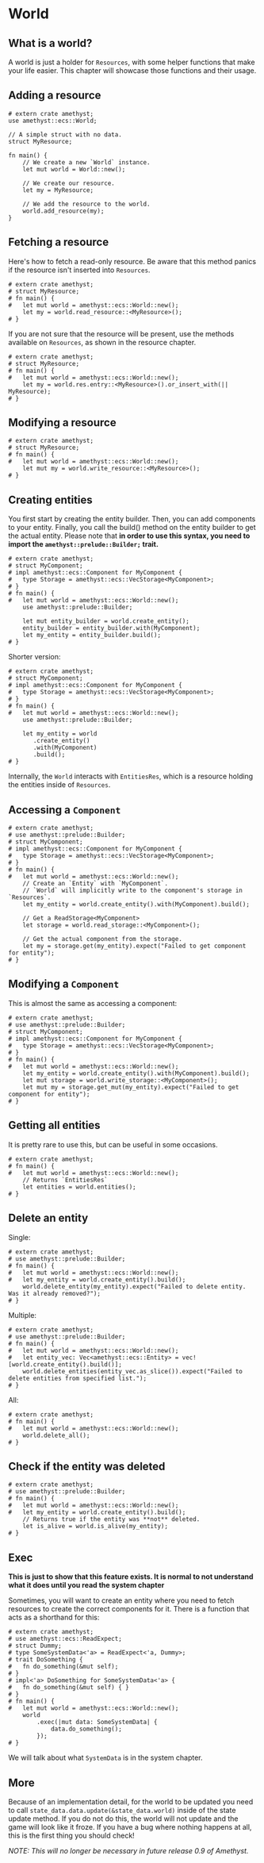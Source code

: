 # World

## What is a world?

A world is just a holder for `Resources`, with some helper functions that make your life easier.
This chapter will showcase those functions and their usage.

## Adding a resource

```rust,no_run,noplaypen
# extern crate amethyst;
use amethyst::ecs::World;

// A simple struct with no data.
struct MyResource;

fn main() {
    // We create a new `World` instance.
    let mut world = World::new();
    
    // We create our resource.
    let my = MyResource;
    
    // We add the resource to the world.
    world.add_resource(my);
}
```

## Fetching a resource

Here's how to fetch a read-only resource. Be aware that this method panics if the resource isn't inserted into `Resources`.
```rust,no_run,noplaypen
# extern crate amethyst;
# struct MyResource;
# fn main() {
#   let mut world = amethyst::ecs::World::new();
    let my = world.read_resource::<MyResource>();
# }
```

If you are not sure that the resource will be present, use the methods available on `Resources`, as shown in the resource chapter.
```rust,no_run,noplaypen
# extern crate amethyst;
# struct MyResource;
# fn main() {
#   let mut world = amethyst::ecs::World::new();
    let my = world.res.entry::<MyResource>().or_insert_with(|| MyResource);
# }
```

## Modifying a resource

```rust,no_run,noplaypen
# extern crate amethyst;
# struct MyResource;
# fn main() {
#   let mut world = amethyst::ecs::World::new();
    let mut my = world.write_resource::<MyResource>();
# }
```

## Creating entities

You first start by creating the entity builder.
Then, you can add components to your entity.
Finally, you call the build() method on the entity builder to get the actual entity.
Please note that **in order to use this syntax, you need to import the ``amethyst::prelude::Builder;`` trait.**

```rust,no_run,noplaypen
# extern crate amethyst;
# struct MyComponent;
# impl amethyst::ecs::Component for MyComponent {
#   type Storage = amethyst::ecs::VecStorage<MyComponent>;
# }
# fn main() {
#   let mut world = amethyst::ecs::World::new();
    use amethyst::prelude::Builder;

    let mut entity_builder = world.create_entity();
    entity_builder = entity_builder.with(MyComponent);
    let my_entity = entity_builder.build();
# }
```

Shorter version:
```rust,no_run,noplaypen
# extern crate amethyst;
# struct MyComponent;
# impl amethyst::ecs::Component for MyComponent {
#   type Storage = amethyst::ecs::VecStorage<MyComponent>;
# }
# fn main() {
#   let mut world = amethyst::ecs::World::new();
    use amethyst::prelude::Builder;

    let my_entity = world
       .create_entity()
       .with(MyComponent)
       .build();
# }
```

Internally, the `World` interacts with `EntitiesRes`, which is a resource holding the entities inside of `Resources`.

## Accessing a `Component`

```rust,no_run,noplaypen
# extern crate amethyst;
# use amethyst::prelude::Builder;
# struct MyComponent;
# impl amethyst::ecs::Component for MyComponent {
#   type Storage = amethyst::ecs::VecStorage<MyComponent>;
# }
# fn main() {
#   let mut world = amethyst::ecs::World::new();
    // Create an `Entity` with `MyComponent`.
    // `World` will implicitly write to the component's storage in `Resources`.
    let my_entity = world.create_entity().with(MyComponent).build();
    
    // Get a ReadStorage<MyComponent>
    let storage = world.read_storage::<MyComponent>();
    
    // Get the actual component from the storage.
    let my = storage.get(my_entity).expect("Failed to get component for entity");
# }
```

## Modifying a `Component`

This is almost the same as accessing a component:

```rust,no_run,noplaypen
# extern crate amethyst;
# use amethyst::prelude::Builder;
# struct MyComponent;
# impl amethyst::ecs::Component for MyComponent {
#   type Storage = amethyst::ecs::VecStorage<MyComponent>;
# }
# fn main() {
#   let mut world = amethyst::ecs::World::new();
    let my_entity = world.create_entity().with(MyComponent).build();
    let mut storage = world.write_storage::<MyComponent>();
    let mut my = storage.get_mut(my_entity).expect("Failed to get component for entity");
# }
```

## Getting all entities

It is pretty rare to use this, but can be useful in some occasions.

```rust,no_run,noplaypen
# extern crate amethyst;
# fn main() {
#   let mut world = amethyst::ecs::World::new();
    // Returns `EntitiesRes`
    let entities = world.entities();
# }
```

## Delete an entity

Single:
```rust,no_run,noplaypen
# extern crate amethyst;
# use amethyst::prelude::Builder;
# fn main() {
#   let mut world = amethyst::ecs::World::new();
#   let my_entity = world.create_entity().build();
    world.delete_entity(my_entity).expect("Failed to delete entity. Was it already removed?");
# }
```

Multiple:
```rust,no_run,noplaypen
# extern crate amethyst;
# use amethyst::prelude::Builder;
# fn main() {
#   let mut world = amethyst::ecs::World::new();
#   let entity_vec: Vec<amethyst::ecs::Entity> = vec![world.create_entity().build()];
    world.delete_entities(entity_vec.as_slice()).expect("Failed to delete entities from specified list.");
# }
```

All:
```rust,no_run,noplaypen
# extern crate amethyst;
# fn main() {
#   let mut world = amethyst::ecs::World::new();
    world.delete_all();
# }
```

## Check if the entity was deleted

```rust,no_run,noplaypen
# extern crate amethyst;
# use amethyst::prelude::Builder;
# fn main() {
#   let mut world = amethyst::ecs::World::new();
#   let my_entity = world.create_entity().build();
    // Returns true if the entity was **not** deleted.
    let is_alive = world.is_alive(my_entity);
# }
```

## Exec

**This is just to show that this feature exists. It is normal to not understand what it does until you read the system chapter**

Sometimes, you will want to create an entity where you need to fetch resources to create the correct components for it.
There is a function that acts as a shorthand for this:

```rust,no_run,noplaypen
# extern crate amethyst;
# use amethyst::ecs::ReadExpect;
# struct Dummy;
# type SomeSystemData<'a> = ReadExpect<'a, Dummy>;
# trait DoSomething {
#   fn do_something(&mut self);
# }
# impl<'a> DoSomething for SomeSystemData<'a> {
#   fn do_something(&mut self) { }
# }
# fn main() {
#   let mut world = amethyst::ecs::World::new();
    world
        .exec(|mut data: SomeSystemData| {
            data.do_something();
        });
# }
```

We will talk about what `SystemData` is in the system chapter.

## More

Because of an implementation detail, for the world to be updated you need to call `state_data.data.update(&state_data.world)` inside of the state update method.
If you do not do this, the world will not update and the game will look like it froze.
If you have a bug where nothing happens at all, this is the first thing you should check!

*NOTE: This will no longer be necessary in future release 0.9 of Amethyst.*